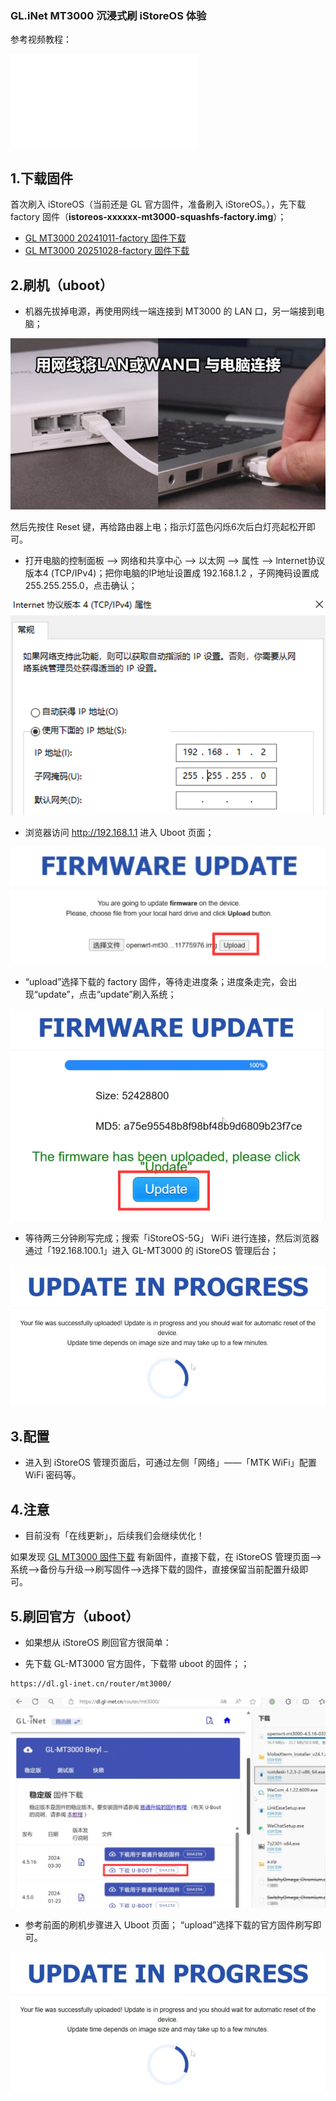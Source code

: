 ### GL.iNet MT3000 沉浸式刷 iStoreOS 体验

参考视频教程：

<iframe src="//player.bilibili.com/player.html?isOutside=true&aid=1805643800&bvid=BV1sb421v7XB&cid=1573981098&p=1&autoplay=0" scrolling="no" border="0" frameborder="no" framespacing="0" allowfullscreen="true"></iframe>

## 1.下载固件

首次刷入 iStoreOS（当前还是 GL 官方固件，准备刷入 iStoreOS。），先下载 factory 固件（**istoreos-xxxxxx-mt3000-squashfs-factory.img**）；

* [GL MT3000 20241011-factory 固件下载](https://fw.koolcenter.com/iStoreOS/mt3000/istoreos-21.02-20241011-mt3000-squashfs-factory.img)
* [GL MT3000 20251028-factory 固件下载](https://fw.koolcenter.com/iStoreOS/mt3000/istoreos-21.02-2025102817-mt3000-squashfs-factory.img)


## 2.刷机（uboot）

* 机器先拔掉电源，再使用网线一端连接到 MT3000 的 LAN 口，另一端接到电脑；

![install.png](./install/mt3000/1.png)

然后先按住 Reset 键，再给路由器上电；指示灯蓝色闪烁6次后白灯亮起松开即可。

* 打开电脑的控制面板 —> 网络和共享中心 —> 以太网 —> 属性 —> lnternet协议版本4 (TCP/IPv4)；把你电脑的IP地址设置成 192.168.1.2 ，子网掩码设置成 255.255.255.0，点击确认；

![install.png](./install/mt3000/2.png)

* 浏览器访问 http://192.168.1.1 进入 Uboot 页面；

![install.png](./install/mt3000/3.png)

* “upload”选择下载的 factory 固件，等待走进度条；进度条走完，会出现“update”，点击“update”刷入系统；

![install.png](./install/mt3000/4.png)

* 等待两三分钟刷写完成；搜索「iStoreOS-5G」 WiFi 进行连接，然后浏览器通过「192.168.100.1」进入 GL-MT3000 的 iStoreOS 管理后台；

![install.png](./install/mt3000/5.png)


## 3.配置

* 进入到 iStoreOS 管理页面后，可通过左侧「网络」——「MTK WiFi」配置 WiFi 密码等。


## 4.注意
* 目前没有「在线更新」，后续我们会继续优化！

 如果发现 [GL MT3000 固件下载](https://site.istoreos.com/firmware/download?devicename=mt3000&firmware=iStoreOS/) 有新固件，直接下载，在 iStoreOS 管理页面——>系统——>备份与升级——>刷写固件——>选择下载的固件，直接保留当前配置升级即可。


## 5.刷回官方（uboot）

* 如果想从 iStoreOS 刷回官方很简单：

* 先下载 GL-MT3000 官方固件，下载带 uboot 的固件；；

```
https://dl.gl-inet.cn/router/mt3000/
```
![install.png](./install/mt3000/0.png)

* 参考前面的刷机步骤进入 Uboot 页面； “upload”选择下载的官方固件刷写即可。

![install.png](./install/mt3000/5.png)
